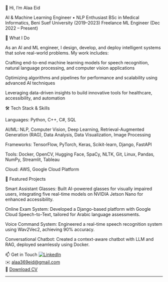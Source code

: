 👋 Hi, I’m Alaa Eid

AI & Machine Learning Engineer • NLP Enthusiast
BSc in Medical Informatics, Beni Suef University (2019–2023)
Freelance ML Engineer (Dec 2022 – Present)



🔭 What I Do

As an AI and ML engineer, I design, develop, and deploy intelligent systems that solve real-world problems. My work includes:





Crafting end-to-end machine learning models for speech recognition, natural language processing, and computer vision applications



Optimizing algorithms and pipelines for performance and scalability using advanced AI techniques



Leveraging data-driven insights to build innovative tools for healthcare, accessibility, and automation



🛠️ Tech Stack & Skills





Languages: Python, C++, C#, SQL



AI/ML: NLP, Computer Vision, Deep Learning, Retrieval-Augmented Generation (RAG), Data Analysis, Data Visualization, Image Processing



Frameworks: TensorFlow, PyTorch, Keras, Scikit-learn, Django, FastAPI



Tools: Docker, OpenCV, Hugging Face, SpaCy, NLTK, Git, Linux, Pandas, NumPy, Streamlit, Tableau



Cloud: AWS, Google Cloud Platform



🌟 Featured Projects





Smart Assistant Glasses: Built AI-powered glasses for visually impaired users, integrating five real-time models on NVIDIA Jetson Nano for enhanced accessibility.



Online Exam System: Developed a Django-based platform with Google Cloud Speech-to-Text, tailored for Arabic language assessments.



Voice Command System: Engineered a real-time speech recognition system using Wav2Vec2, achieving 90% accuracy.



Conversational Chatbot: Created a context-aware chatbot with LLM and RAG, deployed seamlessly using Docker.



📫 Get in Touch
[![LinkedIn](https://img.shields.io/badge/LinkedIn-Alaaeid2-blue?logo=linkedin&logoColor=white)](https://www.linkedin.com/in/alaaeid-853/)  
✉️ alaa369eid@gmail.com  
📄 [Download CV](https://drive.google.com/file/d/1D6L3ysgbA_Ll1H7lFX-_MdtfKyVRNBf-/view?usp=drive_link)

---
<!-- 
**Alaaeid2/Alaaeid2** is a ✨ _special_ ✨ repository because its `README.md` (this file) appears on your GitHub profile.

Here are some ideas to get you started:

- 🔭 I’m currently working on ...
- 🌱 I’m currently learning ...
- 👯 I’m looking to collaborate on ...
- 🤔 I’m looking for help with ...
- 💬 Ask me about ...
- 📫 How to reach me: ...
- 😄 Pronouns: ...
- ⚡ Fun fact: ...
-->
